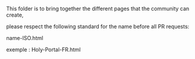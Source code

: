 This folder is to bring together the different pages that the community can create, 

please respect the following standard for the name before all PR requests: 

name-ISO.html

exemple : Holy-Portal-FR.html

